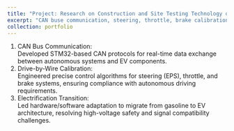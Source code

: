 ```yaml
---
title: "Project: Research on Construction and Site Testing Technology of Closed Test Environment for Auto-driving Electric Vehicles."
excerpt: "CAN buse communication, steering, throttle, brake calibration of autonomous EV vehicle: <img src='/images/portfolio8/EV_xinda.png' width='500' height='300'>"
collection: portfolio
---
```



1. CAN Bus Communication:<br/>
Developed STM32-based CAN protocols for real-time data exchange between autonomous systems and EV components.<br/>
1. Drive-by-Wire Calibration:<br/>
Engineered precise control algorithms for steering (EPS), throttle, and brake systems, ensuring compliance with autonomous driving requirements.<br/>
1. Electrification Transition:<br/>
Led hardware/software adaptation to migrate from gasoline to EV architecture, resolving high-voltage safety and signal compatibility challenges.<br/>